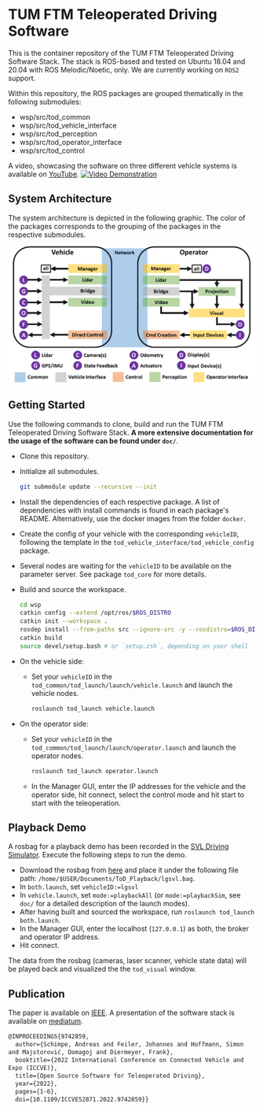 # TUM FTM Teleoperated Driving Software

This is the container repository of the TUM FTM Teleoperated Driving Software Stack. The stack is ROS-based and tested on Ubuntu 18.04 and 20.04 with ROS Melodic/Noetic, only. We are currently working on `ROS2` support.

Within this repository, the ROS packages are grouped thematically in the following submodules:
  * wsp/src/tod_common
  * wsp/src/tod_vehicle_interface
  * wsp/src/tod_perception
  * wsp/src/tod_operator_interface
  * wsp/src/tod_control

A video, showcasing the software on three different vehicle systems is available on [YouTube](https://www.youtube.com/watch?v=bQZLCOpOAQc).
[![Video Demonstration](https://img.youtube.com/vi/bQZLCOpOAQc/0.jpg)](https://www.youtube.com/watch?v=bQZLCOpOAQc)

## System Architecture

The system architecture is depicted in the following graphic. The color of the packages corresponds to the grouping of the packages in the respective submodules.

![Alt](doc/architecture_tof.png "system architecture")

## Getting Started

Use the following commands to clone, build and run the TUM FTM Teleoperated Driving Software Stack. **A more extensive documentation for the usage of the software can be found under `doc/`**.

* Clone this repository.
* Initialize all submodules.

  ```bash
  git submodule update --recursive --init
  ```

* Install the dependencies of each respective package. A list of dependencies with install commands is found in each package's README. Alternatively, use the docker images from the folder `docker`.
* Create the config of your vehicle with the corresponding `vehicleID`, following the template in the `tod_vehicle_interface/tod_vehicle_config` package.
* Several nodes are waiting for the `vehicleID` to be available on the parameter server. See package `tod_core` for more details.
* Build and source the workspace.

  ```bash
  cd wsp
  catkin config --extend /opt/ros/$ROS_DISTRO
  catkin init --workspace .
  rosdep install --from-paths src --ignore-src -y --rosdistro=$ROS_DISTRO
  catkin build
  source devel/setup.bash # or `setup.zsh`, depending on your shell
  ```

* On the vehicle side:
  * Set your `vehicleID` in the `tod_common/tod_launch/launch/vehicle.launch` and launch the vehicle nodes.

    ```bash
    roslaunch tod_launch vehicle.launch
    ```

* On the operator side:
  * Set your `vehicleID` in the `tod_common/tod_launch/launch/operator.launch` and launch the operator nodes.

    ```bash
    roslaunch tod_launch operator.launch
    ```

  * In the Manager GUI, enter the IP addresses for the vehicle and the operator side, hit connect, select the control mode and hit start to start with the teleoperation.

## Playback Demo

A rosbag for a playback demo has been recorded in the [SVL Driving Simulator](https://www.svlsimulator.com/). Execute the following steps to run the demo.
* Download the rosbag from [here](https://mediatum.ub.tum.de/1636609?v=1) and place it under the following file path:
  `/home/$USER/Documents/ToD_Playback/lgsvl.bag`.
* In `both.launch`, set `vehicleID:=lgsvl`
* In `vehicle.launch`, set  `mode:=playbackAll` (or `mode:=playbackSim`, see `doc/` for a detailed description of the launch modes).
* After having built and sourced the workspace, run `roslaunch tod_launch both.launch`.
* In the Manager GUI, enter the localhost (`127.0.0.1`) as both, the broker and operator IP address.
* Hit connect.

The data from the rosbag (cameras, laser scanner, vehicle state data) will be played back and visualized the the `tod_visual` window.

## Publication

The paper is available on [IEEE](https://ieeexplore.ieee.org/document/9742859). A presentation of the software stack is available on [mediatum](https://mediatum.ub.tum.de/1129222?show_id=1693635).

```
@INPROCEEDINGS{9742859,
  author={Schimpe, Andreas and Feiler, Johannes and Hoffmann, Simon and Majstorović, Domagoj and Diermeyer, Frank},
  booktitle={2022 International Conference on Connected Vehicle and Expo (ICCVE)}, 
  title={Open Source Software for Teleoperated Driving}, 
  year={2022},
  pages={1-6},
  doi={10.1109/ICCVE52871.2022.9742859}}
```
